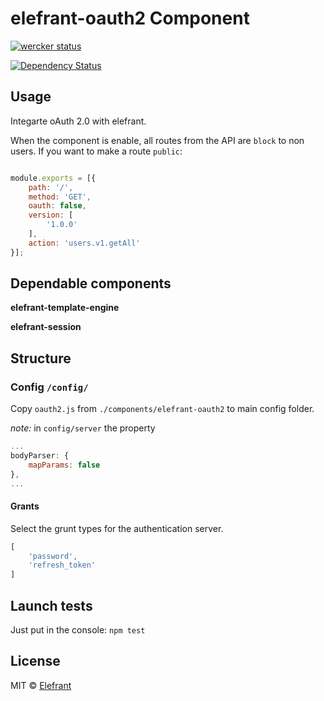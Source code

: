 # elefrant-oauth2 Component

[![wercker status](https://app.wercker.com/status/b7d41c1834c19d26ef9ca722a320b6a5/s/master "wercker status")](https://app.wercker.com/project/bykey/b7d41c1834c19d26ef9ca722a320b6a5)

[![Dependency Status](https://gemnasium.com/Elefrant/elefrant-oauth2.svg)](https://gemnasium.com/Elefrant/elefrant-oauth2)


## Usage

Integarte oAuth 2.0 with elefrant.

When the component is enable, all routes from the API are `block` to non users.
If you want to make a route `public`:

```js

module.exports = [{
	path: '/',
	method: 'GET',
	oauth: false,
	version: [
		'1.0.0'
	],
	action: 'users.v1.getAll'
}];

```


## Dependable components

**elefrant-template-engine**

**elefrant-session**


## Structure

### Config `/config/`

Copy `oauth2.js` from `./components/elefrant-oauth2` to main config folder.

*note:* in `config/server` the property
```js
...
bodyParser: {
	mapParams: false
},
...
```


#### Grants

Select the grunt types for the authentication server.

```js
[
    'password',
    'refresh_token'
]
```


## Launch tests

Just put in the console: `npm test`


## License

MIT © [Elefrant](http://elefrant.com/#/license)
